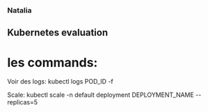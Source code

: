 ### Natalia

## Kubernetes evaluation


# les commands:

Voir des logs: kubectl logs POD_ID  -f

Scale: kubectl scale -n default deployment DEPLOYMENT_NAME --replicas=5